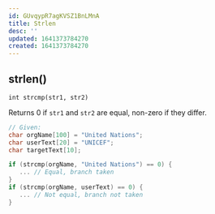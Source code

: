 ```yaml
---
id: GUvqypR7agKVSZ1BnLMnA
title: Strlen
desc: ''
updated: 1641373784270
created: 1641373784270
---
```


## strlen()

`int strcmp(str1, str2)`

Returns 0 if `str1` and `str2` are equal, non-zero if they differ.

```cpp
// Given:
char orgName[100] = "United Nations"; 
char userText[20] = "UNICEF"; 
char targetText[10];

if (strcmp(orgName, "United Nations") == 0) {
   ... // Equal, branch taken
}
if (strcmp(orgName, userText) == 0) {
   ... // Not equal, branch not taken
}
```
